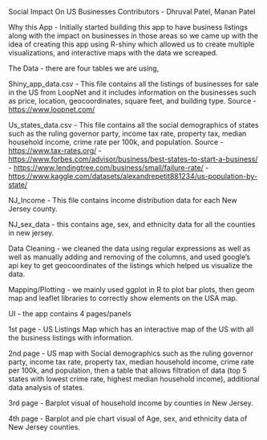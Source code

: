Social Impact On US Businesses 
Contributors - Dhruval Patel, Manan Patel 


Why this App  - Initially started building this app to have business listings along with the impact on businesses in those areas so we came up with the idea of creating this app using R-shiny which allowed us to create multiple visualizations, and interactive maps with the data we screaped. 


The Data - there are four tables we are using,

Shiny_app_data.csv - This file contains all the listings of businesses for sale in the US from LoopNet and it includes information on the businesses such as price, location, geocoordinates, square feet, and building type. 
Source - https://www.loopnet.com/ 


Us_states_data.csv - This file contains all the social demographics of states such as the ruling governor party, income tax rate, property tax, median household income, crime rate per 100k, and population. 
Source - https://www.tax-rates.org/ 
	 - https://www.forbes.com/advisor/business/best-states-to-start-a-business/
	- https://www.lendingtree.com/business/small/failure-rate/ 
	- https://www.kaggle.com/datasets/alexandrepetit881234/us-population-by-state/ 

NJ_Income - This file contains income distribution data for each New Jersey county. 

NJ_sex_data - this contains age, sex, and ethnicity data for all the counties in new jersey. 


Data Cleaning - we cleaned the data using regular expressions as well as well as manually adding and removing of the columns, and used google’s api key to get geocoordinates of the listings which helped us visualize the data. 

Mapping/Plotting  - we mainly used ggplot in R to plot bar plots, then geom map and leaflet libraries to correctly show elements on the USA map. 

UI - the app contains 4 pages/panels 

1st page - US Listings Map which has an interactive map of the US with all the business listings with information. 

2nd page - US map with Social demographics such as the ruling governor party, income tax rate, property tax, median household income, crime rate per 100k, and population, then a table that allows filtration of data (top 5 states with lowest crime rate, highest median household income), additional data analysis of states. 

3rd page - Barplot visual of household income by counties in New Jersey. 

4th page - Barplot and pie chart visual of Age, sex, and ethnicity data of New Jersey counties. 
 
